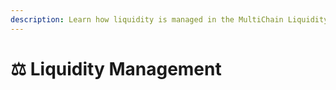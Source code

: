 ```yaml
---
description: Learn how liquidity is managed in the MultiChain Liquidity Pool Bridge
---
```


# ⚖ Liquidity Management

